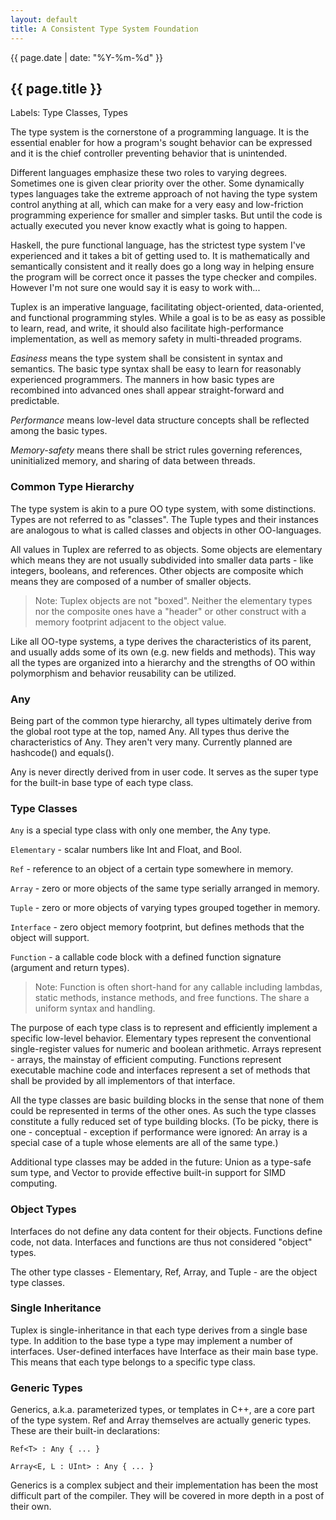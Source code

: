```yaml
---
layout: default
title: A Consistent Type System Foundation
---
```

{{ page.date | date: "%Y-%m-%d" }}
## {{ page.title }}

Labels: Type Classes, Types

The type system is the cornerstone of a programming language. It is the essential enabler for how a program's sought behavior can be expressed and it is the chief controller preventing behavior that is unintended.

Different languages emphasize these two roles to varying degrees. Sometimes one is given clear priority over the other. Some dynamically types languages take the extreme approach of not having the type system control anything at all, which can make for a very easy and low-friction programming experience for smaller and simpler tasks. But until the code is actually executed you never know exactly what is going to happen.

Haskell, the pure functional language, has the strictest type system I've experienced and it takes a bit of getting used to. It is mathematically and semantically consistent and it really does go a long way in helping ensure the program will be correct once it passes the type checker and compiles. However I'm not sure one would say it is easy to work with...

Tuplex is an imperative language, facilitating object-oriented, data-oriented, and functional programming styles. While a goal is to be as easy as possible to learn, read, and write, it should also facilitate high-performance implementation, as well as memory safety in multi-threaded programs.

*Easiness* means the type system shall be consistent in syntax and semantics. The basic type syntax shall be easy to learn for reasonably experienced programmers. The manners in how basic types are recombined into advanced ones shall appear straight-forward and predictable.

*Performance* means low-level data structure concepts shall be reflected among the basic types.

*Memory-safety* means there shall be strict rules governing references, uninitialized memory, and sharing of data between threads.

### Common Type Hierarchy

The type system is akin to a pure OO type system, with some distinctions. Types are not referred to as "classes". The Tuple types and their instances are analogous to what is called classes and objects in other OO-languages.

All values in Tuplex are referred to as objects. Some objects are elementary which means they are not usually subdivided into smaller data parts - like integers, booleans, and references. Other objects are composite which means they are composed of a number of smaller objects.

> Note: Tuplex objects are not "boxed". Neither the elementary types nor the composite ones have a "header" or other construct with a memory footprint adjacent to the object value.

Like all OO-type systems, a type derives the characteristics of its parent, and usually adds some of its own (e.g. new fields and methods). This way all the types are organized into a hierarchy and the strengths of OO within polymorphism and behavior reusability can be utilized.

### Any

Being part of the common type hierarchy, all types ultimately derive from the global root type at the top, named Any. All types thus derive the characteristics of Any. They aren't very many. Currently planned are hashcode() and equals().

Any is never directly derived from in user code. It serves as the super type for the built-in base type of each type class.

### Type Classes

`Any` is a special type class with only one member, the Any type.

`Elementary` - scalar numbers like Int and Float, and Bool.

`Ref` - reference to an object of a certain type somewhere in memory.

`Array` - zero or more objects of the same type serially arranged in memory.

`Tuple` - zero or more objects of varying types grouped together in memory.

`Interface` - zero object memory footprint, but defines methods that the object will support.

`Function` - a callable code block with a defined function signature (argument and return types).

> Note: Function is often short-hand for any callable including lambdas, static methods, instance methods, and free functions. The share a uniform syntax and handling.

The purpose of each type class is to represent and efficiently implement a specific low-level behavior. Elementary types represent the conventional single-register values for numeric and boolean arithmetic.  Arrays represent - arrays, the mainstay of efficient computing. Functions represent executable machine code and interfaces represent a set of methods that shall be provided by all implementors of that interface.

All the type classes are basic building blocks in the sense that none of them could be represented in terms of the other ones. As such the type classes constitute a fully reduced set of type building blocks. (To be picky, there is one - conceptual - exception if performance were ignored: An array is a special case of a tuple whose elements are all of the same type.)

Additional type classes may be added in the future: Union as a type-safe sum type, and Vector to provide effective built-in support for SIMD computing.

### Object Types

Interfaces do not define any data content for their objects. Functions define code, not data. Interfaces and functions are thus not considered "object" types.

The other type classes - Elementary, Ref, Array, and Tuple - are the object type classes.

### Single Inheritance

Tuplex is single-inheritance in that each type derives from a single base type. In addition to the base type a type may implement a number of interfaces.
User-defined interfaces have Interface as their main base type.
This means that each type belongs to a specific type class.

### Generic Types

Generics, a.k.a. parameterized types, or templates in C++, are a core part of the type system. Ref and Array themselves are actually generic types. These are their built-in declarations:

`Ref<T> : Any { ... }`
    
`Array<E, L : UInt> : Any { ... }`

Generics is a complex subject and their implementation has been the most difficult part of the compiler. They will be covered in more depth in a post of their own.
